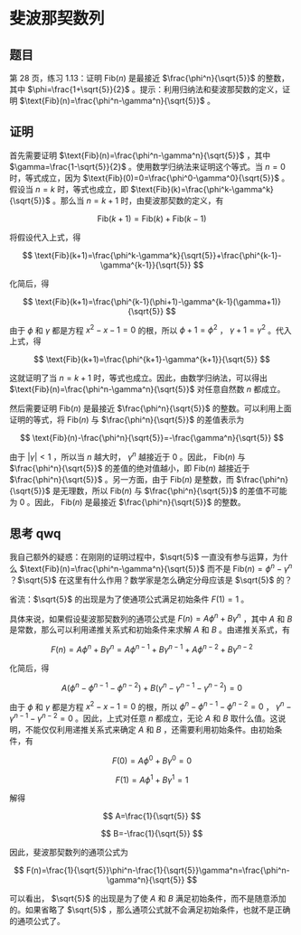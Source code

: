 # 斐波那契数列

## 题目

第 28 页，练习 1.13：证明 $\text{Fib}(n)$ 是最接近 $\frac{\phi^n}{\sqrt{5}}$ 的整数，其中 $\phi=\frac{1+\sqrt{5}}{2}$ 。提示：利用归纳法和斐波那契数的定义，证明 $\text{Fib}(n)=\frac{\phi^n-\gamma^n}{\sqrt{5}}$ 。

## 证明

首先需要证明 $\text{Fib}(n)=\frac{\phi^n-\gamma^n}{\sqrt{5}}$ ，其中 $\gamma=\frac{1-\sqrt{5}}{2}$ 。使用数学归纳法来证明这个等式。当 $n=0$ 时，等式成立，因为 $\text{Fib}(0)=0=\frac{\phi^0-\gamma^0}{\sqrt{5}}$ 。假设当 $n=k$ 时，等式也成立，即 $\text{Fib}(k)=\frac{\phi^k-\gamma^k}{\sqrt{5}}$ 。那么当 $n=k+1$ 时，由斐波那契数的定义，有

$$
\text{Fib}(k+1)=\text{Fib}(k)+\text{Fib}(k-1)
$$

将假设代入上式，得

$$
\text{Fib}(k+1)=\frac{\phi^k-\gamma^k}{\sqrt{5}}+\frac{\phi^{k-1}-\gamma^{k-1}}{\sqrt{5}}
$$

化简后，得

$$
\text{Fib}(k+1)=\frac{\phi^{k-1}(\phi+1)-\gamma^{k-1}(\gamma+1)}{\sqrt{5}}
$$

由于 $\phi$ 和 $\gamma$ 都是方程 $x^2-x-1=0$ 的根，所以 $\phi+1=\phi^2$ ， $\gamma+1=\gamma^2$ 。代入上式，得

$$
\text{Fib}(k+1)=\frac{\phi^{k+1}-\gamma^{k+1}}{\sqrt{5}}
$$

这就证明了当 $n=k+1$ 时，等式也成立。因此，由数学归纳法，可以得出 $\text{Fib}(n)=\frac{\phi^n-\gamma^n}{\sqrt{5}}$ 对任意自然数 $n$ 都成立。

然后需要证明 $\text{Fib}(n)$ 是最接近 $\frac{\phi^n}{\sqrt{5}}$ 的整数。可以利用上面证明的等式，将 $\text{Fib}(n)$ 与 $\frac{\phi^n}{\sqrt{5}}$ 的差值表示为

$$
\text{Fib}(n)-\frac{\phi^n}{\sqrt{5}}=-\frac{\gamma^n}{\sqrt{5}}
$$

由于 $|\gamma|<1$ ，所以当 $n$ 越大时， $\gamma^n$ 越接近于 $0$ 。因此， $\text{Fib}(n)$ 与 $\frac{\phi^n}{\sqrt{5}}$ 的差值的绝对值越小，即 $\text{Fib}(n)$ 越接近于 $\frac{\phi^n}{\sqrt{5}}$ 。另一方面，由于 $\text{Fib}(n)$ 是整数，而 $\frac{\phi^n}{\sqrt{5}}$ 是无理数，所以 $\text{Fib}(n)$ 与 $\frac{\phi^n}{\sqrt{5}}$ 的差值不可能为 $0$ 。因此， $\text{Fib}(n)$ 是最接近 $\frac{\phi^n}{\sqrt{5}}$ 的整数。

## 思考 qwq

我自己额外的疑惑：在刚刚的证明过程中，$\sqrt{5}$ 一直没有参与运算，为什么 $\text{Fib}(n)=\frac{\phi^n-\gamma^n}{\sqrt{5}}$ 而不是 $\text{Fib}(n)=\phi^n-\gamma^n$ ？$\sqrt{5}$ 在这里有什么作用？数学家是怎么确定分母应该是 $\sqrt{5}$ 的？

省流：$\sqrt{5}$ 的出现是为了使通项公式满足初始条件 $F(1)=1$ 。

具体来说，如果假设斐波那契数列的通项公式是 $F(n)=A\phi^n+B\gamma^n$ ，其中 $A$ 和 $B$ 是常数，那么可以利用递推关系式和初始条件来求解 $A$ 和 $B$ 。由递推关系式，有

$$
F(n)=A\phi^n+B\gamma^n=A\phi^{n-1}+B\gamma^{n-1}+A\phi^{n-2}+B\gamma^{n-2}
$$

化简后，得

$$
A(\phi^n-\phi^{n-1}-\phi^{n-2})+B(\gamma^n-\gamma^{n-1}-\gamma^{n-2})=0
$$

由于 $\phi$ 和 $\gamma$ 都是方程 $x^2-x-1=0$ 的根，所以 $\phi^n-\phi^{n-1}-\phi^{n-2}=0$ ， $\gamma^n-\gamma^{n-1}-\gamma^{n-2}=0$ 。因此，上式对任意 $n$ 都成立，无论 $A$ 和 $B$ 取什么值。这说明，不能仅仅利用递推关系式来确定 $A$ 和 $B$ ，还需要利用初始条件。由初始条件，有

$$
F(0)=A\phi^0+B\gamma^0=0
$$

$$
F(1)=A\phi^1+B\gamma^1=1
$$

解得

$$
A=\frac{1}{\sqrt{5}}
$$

$$
B=-\frac{1}{\sqrt{5}}
$$

因此，斐波那契数列的通项公式为

$$
F(n)=\frac{1}{\sqrt{5}}\phi^n-\frac{1}{\sqrt{5}}\gamma^n=\frac{\phi^n-\gamma^n}{\sqrt{5}}
$$

可以看出， $\sqrt{5}$ 的出现是为了使 $A$ 和 $B$ 满足初始条件，而不是随意添加的。如果省略了 $\sqrt{5}$ ，那么通项公式就不会满足初始条件，也就不是正确的通项公式了。